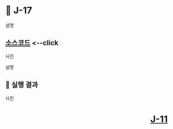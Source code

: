 # 📖 J-17
설명

[소스코드](./J10_1.java) <--click
---

사진

설명

📘 실행 결과
---

사진

# <p align="right">[J-11](./J_11.md)</p>

